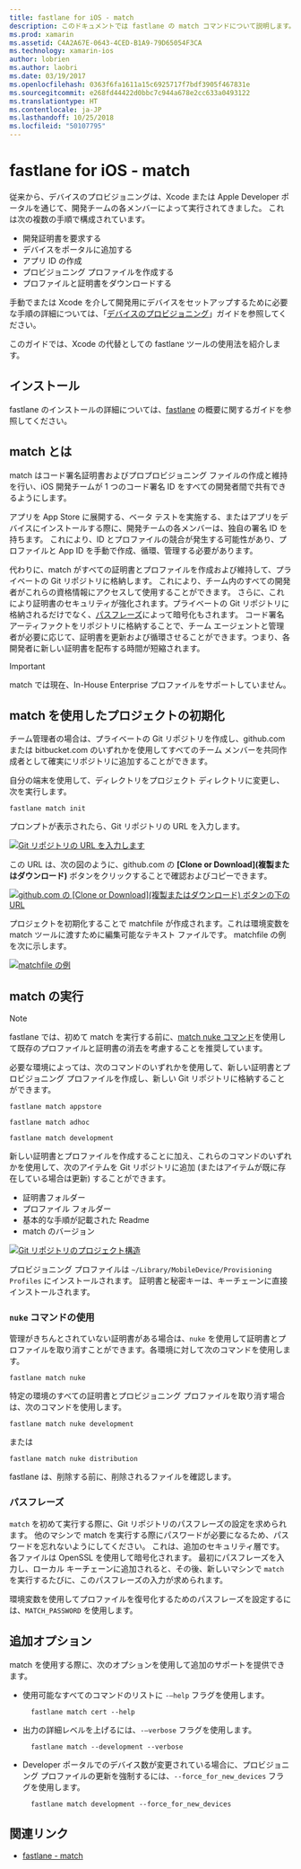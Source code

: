 ```yaml
---
title: fastlane for iOS - match
description: このドキュメントでは fastlane の match コマンドについて説明します。このコマンドは、iOS 開発用にコード署名証明書とプロビジョニング プロファイルを作成して保持するために使用します。
ms.prod: xamarin
ms.assetid: C4A2A67E-0643-4CED-B1A9-79D65054F3CA
ms.technology: xamarin-ios
author: lobrien
ms.author: laobri
ms.date: 03/19/2017
ms.openlocfilehash: 0363f6fa1611a15c6925717f7bdf3905f467831e
ms.sourcegitcommit: e268fd44422d0bbc7c944a678e2cc633a0493122
ms.translationtype: HT
ms.contentlocale: ja-JP
ms.lasthandoff: 10/25/2018
ms.locfileid: "50107795"
---
```

# <a name="fastlane-for-ios---match"></a>fastlane for iOS - match

従来から、デバイスのプロビジョニングは、Xcode または Apple Developer ポータルを通じて、開発チームの各メンバーによって実行されてきました。 これは次の複数の手順で構成されています。

- 開発証明書を要求する
- デバイスをポータルに追加する
- アプリ ID の作成
- プロビジョニング プロファイルを作成する
- プロファイルと証明書をダウンロードする

手動でまたは Xcode を介して開発用にデバイスをセットアップするために必要な手順の詳細については、「[デバイスのプロビジョニング](~/ios/get-started/installation/device-provisioning/index.md)」ガイドを参照してください。

このガイドでは、Xcode の代替としての fastlane ツールの使用法を紹介します。

## <a name="installation"></a>インストール

fastlane のインストールの詳細については、[fastlane](~/ios/deploy-test/provisioning/fastlane/index.md#Installation) の概要に関するガイドを参照してください。

<a name="whatismatch" />

## <a name="what-is-match"></a>match とは

match はコード署名証明書およびプロプロビジョニング ファイルの作成と維持を行い、iOS 開発チームが 1 つのコード署名 ID をすべての開発者間で共有できるようにします。

アプリを App Store に展開する、ベータ テストを実施する、またはアプリをデバイスにインストールする際に、開発チームの各メンバーは、独自の署名 ID を持ちます。 これにより、ID とプロファイルの競合が発生する可能性があり、プロファイルと App ID を手動で作成、循環、管理する必要があります。

代わりに、match がすべての証明書とプロファイルを作成および維持して、プライベートの Git リポジトリに格納します。 これにより、チーム内のすべての開発者がこれらの資格情報にアクセスして使用することができます。 さらに、これにより証明書のセキュリティが強化されます。プライベートの Git リポジトリに格納されるだけでなく、[パスフレーズ](#passphrase)によって暗号化もされます。 コード署名アーティファクトをリポジトリに格納することで、チーム エージェントと管理者が必要に応じて、証明書を更新および循環させることができます。つまり、各開発者に新しい証明書を配布する時間が短縮されます。

> [!IMPORTANT]
> match では現在、In-House Enterprise プロファイルをサポートしていません。

<a name="initializing" />

## <a name="initializing-your-project-with-match"></a>match を使用したプロジェクトの初期化

チーム管理者の場合は、プライベートの Git リポジトリを作成し、github.com または bitbucket.com のいずれかを使用してすべてのチーム メンバーを共同作成者として確実にリポジトリに追加することができます。

自分の端末を使用して、ディレクトリをプロジェクト ディレクトリに変更し、次を実行します。

    fastlane match init

プロンプトが表示されたら、Git リポジトリの URL を入力します。

 [![](match-images/fastlane-image7.png "Git リポジトリの URL を入力します")](match-images/fastlane-image7.png#lightbox)

この URL は、次の図のように、github.com の **[Clone or Download]\(複製またはダウンロード\)** ボタンをクリックすることで確認およびコピーできます。

[![](match-images/fastlane-image6.png "github.com の [Clone or Download]\(複製またはダウンロード\) ボタンの下の URL")](match-images/fastlane-image6.png#lightbox)

プロジェクトを初期化することで matchfile が作成されます。これは環境変数を match ツールに渡すために編集可能なテキスト ファイルです。 matchfile の例を次に示します。

[![](match-images/fastlane-image8.png "matchfile の例")](match-images/fastlane-image8.png#lightbox)

<a name="running" />

## <a name="running-match"></a>match の実行

> [!NOTE]
> fastlane では、初めて match を実行する前に、[match nuke コマンド](#using)を使用して既存のプロファイルと証明書の消去を考慮することを推奨しています。

必要な環境によっては、次のコマンドのいずれかを使用して、新しい証明書とプロビジョニング プロファイルを作成し、新しい Git リポジトリに格納することができます。

    fastlane match appstore

    fastlane match adhoc

    fastlane match development

新しい証明書とプロファイルを作成することに加え、これらのコマンドのいずれかを使用して、次のアイテムを Git リポジトリに追加 (またはアイテムが既に存在している場合は更新) することができます。

- 証明書フォルダー
- プロファイル フォルダー
- 基本的な手順が記載された Readme
- match のバージョン

[![](match-images/fastlane-image9.png "Git リポジトリのプロジェクト構造")](match-images/fastlane-image9.png#lightbox)

プロビジョニング プロファイルは `~/Library/MobileDevice/Provisioning Profiles` にインストールされます。 証明書と秘密キーは、キーチェーンに直接インストールされます。

<a name="using" />

### <a name="using-the-nuke-command"></a>`nuke` コマンドの使用

管理がきちんとされていない証明書がある場合は、`nuke` を使用して証明書とプロファイルを取り消すことができます。各環境に対して次のコマンドを使用します。

    fastlane match nuke

特定の環境のすべての証明書とプロビジョニング プロファイルを取り消す場合は、次のコマンドを使用します。

    fastlane match nuke development

 または

    fastlane match nuke distribution

fastlane は、削除する前に、削除されるファイルを確認します。

<a name="passphrase" />

### <a name="passphrase"></a>パスフレーズ

`match` を初めて実行する際に、Git リポジトリのパスフレーズの設定を求められます。 他のマシンで match を実行する際にパスワードが必要になるため、パスワードを忘れないようにしてください。 これは、追加のセキュリティ層です。各ファイルは OpenSSL を使用して暗号化されます。 最初にパスフレーズを入力し、ローカル キーチェーンに追加されると、その後、新しいマシンで `match` を実行するたびに、このパスフレーズの入力が求められます。

環境変数を使用してプロファイルを復号化するためのパスフレーズを設定するには、`MATCH_PASSWORD` を使用します。

<a name="options" />

## <a name="additional-options"></a>追加オプション

match を使用する際に、次のオプションを使用して追加のサポートを提供できます。

- 使用可能なすべてのコマンドのリストに `-–help` フラグを使用します。

        fastlane match cert --help

- 出力の詳細レベルを上げるには、`-–verbose` フラグを使用します。

        fastlane match --development --verbose

- Developer ポータルでのデバイス数が変更されている場合に、プロビジョニング プロファイルの更新を強制するには、`--force_for_new_devices` フラグを使用します。

        fastlane match development --force_for_new_devices

## <a name="related-links"></a>関連リンク

- [fastlane - match](https://github.com/fastlane/fastlane/blob/master/match/README.md)
